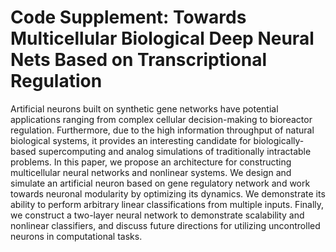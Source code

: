 # Code Supplement: Towards Multicellular Biological Deep Neural Nets Based on Transcriptional Regulation

Artificial neurons built on synthetic gene networks have potential applications ranging from complex cellular decision-making to bioreactor regulation. Furthermore, due to the high information throughput of natural biological systems, it provides an interesting candidate for biologically-based supercomputing and analog simulations of traditionally intractable problems. In this paper, we propose an architecture for constructing multicellular neural networks and nonlinear systems. We design and simulate an artificial neuron based on gene regulatory network and work towards neuronal modularity by optimizing its dynamics. We demonstrate its ability to perform arbitrary linear classifications from multiple inputs. Finally, we construct a two-layer neural network to demonstrate scalability and nonlinear classifiers, and discuss future directions for utilizing uncontrolled neurons in computational tasks.  
